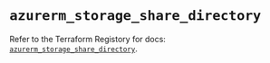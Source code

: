 # `azurerm_storage_share_directory`

Refer to the Terraform Registory for docs: [`azurerm_storage_share_directory`](https://www.terraform.io/docs/providers/azurerm/r/storage_share_directory).
